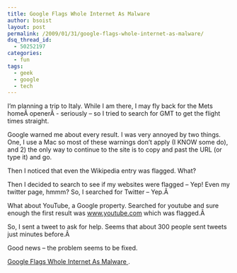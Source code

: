 ```yaml
---
title: Google Flags Whole Internet As Malware
author: bsoist
layout: post
permalink: /2009/01/31/google-flags-whole-internet-as-malware/
dsq_thread_id:
  - 50252197
categories:
  - fun
tags:
  - geek
  - google
  - tech
---
```

I&#8217;m planning a trip to Italy. While I am there, I may fly back for the Mets homeÂ openerÂ - seriously &#8211; so I tried to search for GMT to get the flight times straight.

Google warned me about every result. I was very annoyed by two things. One, I use a Mac so most of these warnings don&#8217;t apply (I KNOW some do), and 2) the only way to continue to the site is to copy and past the URL (or type it) and go.

Then I noticed that even the Wikipedia entry was flagged. What?

Then I decided to search to see if my websites were flagged &#8211; Yep! Even my twitter page, hmmm? So, I searched for Twitter &#8211; Yep.Â 

What about YouTube, a Google property. Searched for youtube and sure enough the first result was www.youtube.com which was flagged.Â 

So, I sent a tweet to ask for help. Seems that about 300 people sent tweets just minutes before.Â 

Good news &#8211; the problem seems to be fixed.

[Google Flags Whole Internet As Malware ][1].

 [1]: http://www.techcrunch.com/2009/01/31/google-flags-whole-internet-as-malware/
